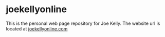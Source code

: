 # joekellyonline
This is the personal web page repository for Joe Kelly. The website url is located at [joekellyonline.com](https://www.joekellyonline.com)

